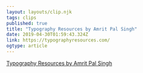 ```yaml
---
layout: layouts/clip.njk 
tags: clips 
published: true 
title: "Typography Resources by Amrit Pal Singh" 
date: 2019-04-30T01:59:43.324Z 
link: https://typographyresources.com/ 
ogtype: article 
---
```

[Typography Resources by Amrit Pal Singh](https://typographyresources.com/) 
